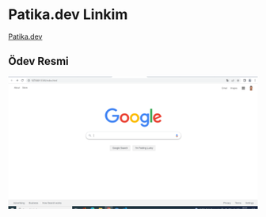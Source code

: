 # Patika.dev Linkim
[Patika.dev](https://app.patika.dev/ozanbyrm)

## Ödev Resmi
![Ödev Resim](/images/2022-11-02%20(2).png)